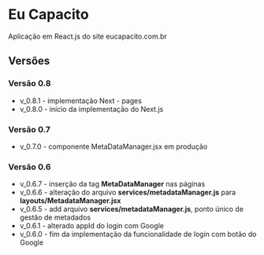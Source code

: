 # Eu Capacito

Aplicação em React.js do site eucapacito.com.br 

## Versões

### Versão 0.8

<ul>
<li>v_0.8.1 - implementação Next - pages</li>
<li>v_0.8.0 - início da implementação do Next.js</li>
</ul>

### Versão 0.7

<ul>
<li>v_0.7.0 - componente MetaDataManager.jsx em produção</li>
</ul>

### Versão 0.6
<ul>
<li>v_0.6.7 - inserção da tag <b>MetaDataManager</b> nas páginas</li>
<li>v_0.6.6 - alteração do arquivo <b>services/metadataManager.js</b> para <b>layouts/MetadataManager.jsx</b></li>
<li>v_0.6.5 - add arquivo <b>services/metadataManager.js</b>, ponto único de gestão de metadados</li>
<li>v_0.6.1 - alterado appId do login com Google</li>
<li>v_0.6.0 - fim da implementação da funcionalidade de login com botão do Google</li> 
</ul>

